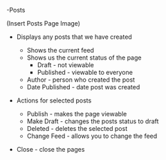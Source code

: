 -Posts

(Insert Posts Page Image)

* Displays any posts that we have created
     * Shows the current feed
     * Shows us the current status of the page
          * Draft - not viewable
          * Published - viewable to everyone
     * Author - person who created the post
     * Date Published - date post was created


* Actions for selected posts
     * Publish - makes the page viewable
     * Make Draft - changes the posts status to draft
     * Deleted - deletes the selected post
     * Change Feed - allows you to change the feed 
* Close - close the pages